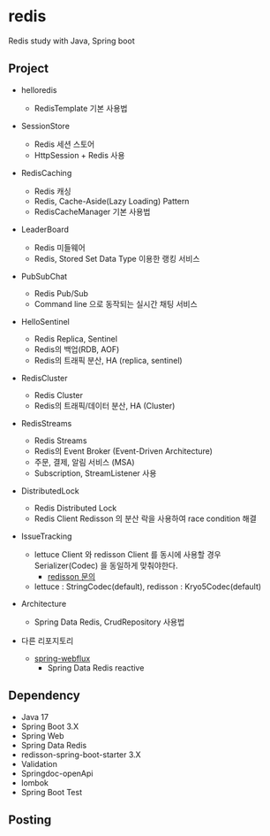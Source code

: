 # redis
Redis study with Java, Spring boot

## Project
- helloredis
  - RedisTemplate 기본 사용법
- SessionStore
  - Redis 세션 스토어
  - HttpSession + Redis 사용
- RedisCaching
  - Redis 캐싱
  - Redis, Cache-Aside(Lazy Loading) Pattern
  - RedisCacheManager 기본 사용법
- LeaderBoard
  - Redis 미들웨어
  - Redis, Stored Set Data Type 이용한 랭킹 서비스
- PubSubChat
  - Redis Pub/Sub
  - Command line 으로 동작되는 실시간 채팅 서비스
- HelloSentinel
  - Redis Replica, Sentinel
  - Redis의 백업(RDB, AOF)
  - Redis의 트래픽 분산, HA (replica, sentinel)
- RedisCluster
  - Redis Cluster
  - Redis의 트래픽/데이터 분산, HA (Cluster)
- RedisStreams
  - Redis Streams
  - Redis의 Event Broker (Event-Driven Architecture)
  - 주문, 결제, 알림 서비스 (MSA)
  - Subscription, StreamListener 사용
- DistributedLock
  - Redis Distributed Lock
  - Redis Client Redisson 의 분산 락을 사용하여 race condition 해결
- IssueTracking
  - lettuce Client 와 redisson Client 를 동시에 사용할 경우 Serializer(Codec) 을 동일하게 맞춰야한다.
    - [redisson 문의](https://github.com/redisson/redisson/issues/5072)
  - lettuce : StringCodec(default), redisson : Kryo5Codec(default)
- Architecture
  - Spring Data Redis, CrudRepository 사용법

- 다른 리포지토리
  - [spring-webflux](https://github.com/starryeye/spring-webflux)
    - Spring Data Redis reactive
  
## Dependency
- Java 17
- Spring Boot 3.X
- Spring Web
- Spring Data Redis
- redisson-spring-boot-starter 3.X
- Validation
- Springdoc-openApi
- lombok
- Spring Boot Test

## Posting
